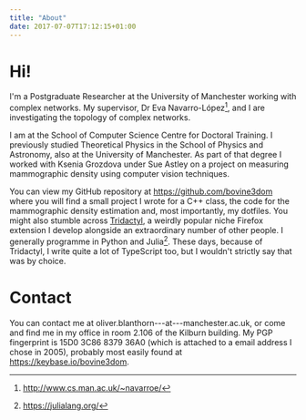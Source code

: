 ```yaml
---
title: "About"
date: 2017-07-07T17:12:15+01:00
---
```


# Hi!

I'm a Postgraduate Researcher at the University of Manchester working with complex networks. My supervisor, Dr Eva Navarro-López[^Eva], and I are investigating the topology of complex networks.

I am at the School of Computer Science Centre for Doctoral Training. I previously studied Theoretical Physics in the School of Physics and Astronomy, also at the University of Manchester. As part of that degree I worked with Ksenia Grozdova under Sue Astley on a project on measuring mammographic density using computer vision techniques.
<!--more-->

You can view my GitHub repository at https://github.com/bovine3dom where you will find a small project I wrote for a C++ class, the code for the mammographic density estimation and, most importantly, my dotfiles. You might also stumble across [Tridactyl](https://github.com/tridactyl/tridactyl), a weirdly popular niche Firefox extension I develop alongside an extraordinary number of other people. I generally programme in Python and Julia[^Julia]. These days, because of Tridactyl, I write quite a lot of TypeScript too, but I wouldn't strictly say that was by choice.


# Contact

You can contact me at oliver.blanthorn---at---manchester.ac.uk, or come and find me in my office in room 2.106 of the Kilburn building. My PGP fingerprint is 15D0 3C86 8379 36A0 (which is attached to a email address I chose in 2005), probably most easily found at https://keybase.io/bovine3dom.

[^Eva]: http://www.cs.man.ac.uk/~navarroe/
[^Julia]: https://julialang.org/
